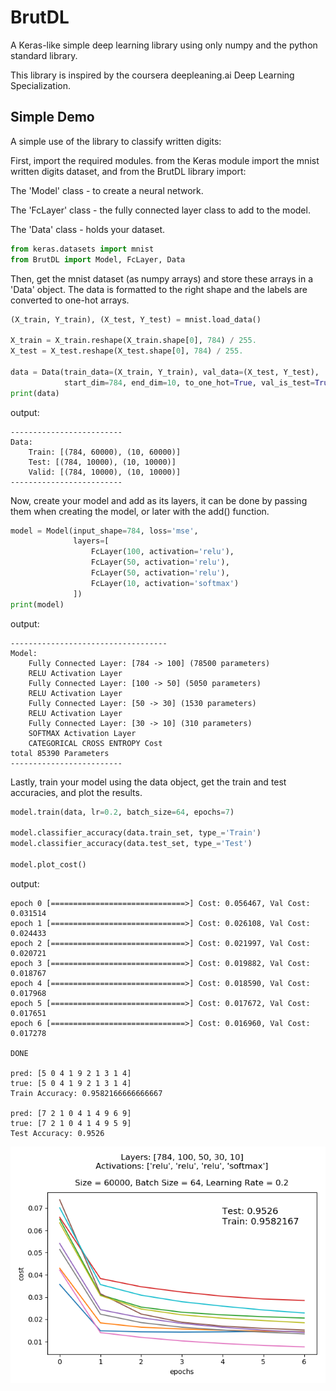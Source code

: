 # BrutDL
A Keras-like simple deep learning library using only numpy and the python standard library.

This library is inspired by the coursera deepleaning.ai Deep Learning Specialization.


## Simple Demo
A simple use of the library to classify written digits:

First, import the required modules.
from the Keras module import the mnist written digits dataset, and from the BrutDL library import:

The 'Model' class - to create a neural network.

The 'FcLayer' class - the fully connected layer class to add to the model.

The 'Data' class - holds your dataset.
```python
from keras.datasets import mnist
from BrutDL import Model, FcLayer, Data
```

Then, get the mnist dataset (as numpy arrays) and store these arrays in a 'Data' object.
The data is formatted to the right shape and the labels are converted to one-hot arrays.
```python
(X_train, Y_train), (X_test, Y_test) = mnist.load_data()

X_train = X_train.reshape(X_train.shape[0], 784) / 255.
X_test = X_test.reshape(X_test.shape[0], 784) / 255.

data = Data(train_data=(X_train, Y_train), val_data=(X_test, Y_test),
            start_dim=784, end_dim=10, to_one_hot=True, val_is_test=True)
print(data)
```
output:
```
-------------------------
Data:
	Train: [(784, 60000), (10, 60000)]
	Test: [(784, 10000), (10, 10000)]
	Valid: [(784, 10000), (10, 10000)]
-------------------------
```

Now, create your model and add as its layers, it can be done by passing them when creating the model, or later with the add() function.
```python
model = Model(input_shape=784, loss='mse',
              layers=[
                  FcLayer(100, activation='relu'),
                  FcLayer(50, activation='relu'),
                  FcLayer(50, activation='relu'),
                  FcLayer(10, activation='softmax')
              ])
print(model)
```
output:
```
-----------------------------------
Model:
	Fully Connected Layer: [784 -> 100] (78500 parameters)
	RELU Activation Layer
	Fully Connected Layer: [100 -> 50] (5050 parameters)
	RELU Activation Layer
	Fully Connected Layer: [50 -> 30] (1530 parameters)
	RELU Activation Layer
	Fully Connected Layer: [30 -> 10] (310 parameters)
	SOFTMAX Activation Layer
	CATEGORICAL CROSS ENTROPY Cost
total 85390 Parameters
-------------------------
```

Lastly, train your model using the data object, get the train and test accuracies, and plot the results.
```python
model.train(data, lr=0.2, batch_size=64, epochs=7)

model.classifier_accuracy(data.train_set, type_='Train')
model.classifier_accuracy(data.test_set, type_='Test')

model.plot_cost()
```
output:
```
epoch 0 [==============================>] Cost: 0.056467, Val Cost: 0.031514
epoch 1 [==============================>] Cost: 0.026108, Val Cost: 0.024433
epoch 2 [==============================>] Cost: 0.021997, Val Cost: 0.020721
epoch 3 [==============================>] Cost: 0.019882, Val Cost: 0.018767
epoch 4 [==============================>] Cost: 0.018590, Val Cost: 0.017968
epoch 5 [==============================>] Cost: 0.017672, Val Cost: 0.017651
epoch 6 [==============================>] Cost: 0.016960, Val Cost: 0.017278

DONE

pred: [5 0 4 1 9 2 1 3 1 4]
true: [5 0 4 1 9 2 1 3 1 4]
Train Accuracy: 0.9582166666666667

pred: [7 2 1 0 4 1 4 9 6 9]
true: [7 2 1 0 4 1 4 9 5 9]
Test Accuracy: 0.9526
```
![Output Of model.plot_cost()](/imgs/mnist_plot_1.png)
